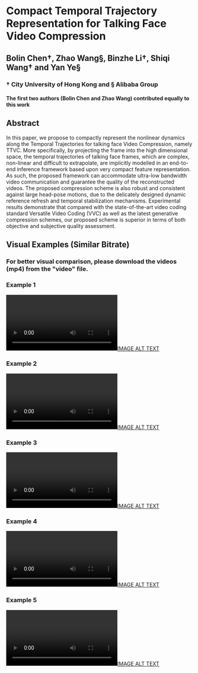 # Compact Temporal Trajectory Representation for Talking Face Video Compression

## Bolin Chen&dagger;, Zhao Wang&sect;, Binzhe Li&dagger;, Shiqi Wang&dagger; and Yan Ye&sect;

### &dagger; City University of Hong Kong and &sect; Alibaba Group

#### The first two authors (Bolin Chen and Zhao Wang) contributed equally to this work

## Abstract

In this paper, we propose to compactly represent the nonlinear dynamics along the Temporal Trajectories for talking face Video Compression, namely TTVC. More specifically, by projecting the frame into the high dimensional space, the temporal trajectories of talking face frames, which are complex, non-linear and difficult to extrapolate, are implicitly modelled in an end-to-end inference framework based upon very compact feature representation. As such, the proposed framework can accommodate ultra-low bandwidth video communication and guarantee the quality of the reconstructed videos. The proposed compression scheme is also robust and consistent against large head-pose motions, due to the delicately designed dynamic reference refresh and temporal stabilization mechanisms. Experimental results demonstrate that compared with the state-of-the-art video coding standard Versatile Video Coding (VVC) as well as the latest generative compression schemes, our proposed scheme is superior in terms of both objective and subjective quality assessment.

## Visual Examples (Similar Bitrate)

### For better visual comparison, please download the videos (mp4) from the "video" file.

### Example 1

[![IMAGE ALT TEXT](https://user-images.githubusercontent.com/80899378/195520658-a6523e1b-dcdb-4be7-ad17-b7873eb9d26c.mp4)](https://user-images.githubusercontent.com/80899378/195520658-a6523e1b-dcdb-4be7-ad17-b7873eb9d26c.mp4)


### Example 2

[![IMAGE ALT TEXT](https://user-images.githubusercontent.com/80899378/195520422-9b9b6707-6462-4cb6-9d68-69c21d177c7b.mp4)](https://user-images.githubusercontent.com/80899378/195520422-9b9b6707-6462-4cb6-9d68-69c21d177c7b.mp4)

### Example 3

[![IMAGE ALT TEXT](https://user-images.githubusercontent.com/80899378/195520569-6b8d6448-4b5a-4163-8a34-39fb1c9e5f87.mp4)](https://user-images.githubusercontent.com/80899378/195520569-6b8d6448-4b5a-4163-8a34-39fb1c9e5f87.mp4)

### Example 4

[![IMAGE ALT TEXT](https://user-images.githubusercontent.com/80899378/195520584-253b4920-5e1b-441f-8bfd-b559c1a71d07.mp4)](https://user-images.githubusercontent.com/80899378/195520584-253b4920-5e1b-441f-8bfd-b559c1a71d07.mp4
)

### Example 5

[![IMAGE ALT TEXT](https://user-images.githubusercontent.com/80899378/195520593-93c9c358-4aad-45e1-ac36-1b664d1b2f83.mp4)](https://user-images.githubusercontent.com/80899378/195520593-93c9c358-4aad-45e1-ac36-1b664d1b2f83.mp4)

